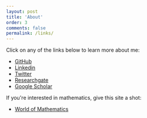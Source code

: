 ```yaml
---
layout: post
title: 'About'
order: 3
comments: false
permalink: /links/
---
```


Click on any of the links below to learn more about me:

- [GitHub](https://github.com/DanielSchuette)
- [Linkedin](https://www.linkedin.com/in/daniel-schuette)
- [Twitter](https://twitter.com/DogtorDash)
- [Researchgate](https://www.researchgate.net/profile/Daniel_Schuette)
- [Google Scholar](https://scholar.google.de/citations?user=IKh9vokAAAAJ&hl=en)

If you're interested in mathematics, give this site a shot:

- [World of Mathematics](https://philippschuette.github.io)
